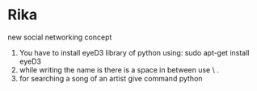 # Rika
new social networking concept
1. You have to install eyeD3 library of python using:
	sudo apt-get install eyeD3
2. while writing the name is there is a space in between use <first word>\ <second word>.
3. for searching a song of an artist give command python <script name> -n <artist name using above statement>
4. for searching a song give command python <script name> -s <song name using above statement>
5. If you are giving a song or artist after asking do not follow above to statements.
6. Always give first letter of a word in capital while searching for a song or artist. 
